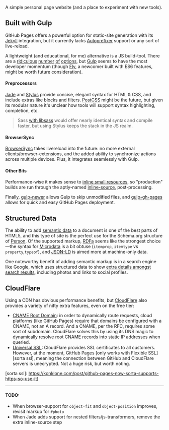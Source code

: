 A simple personal page website (and a place to experiment with new tools).

## Built with Gulp

GitHub Pages offers a powerful option for static-site generation with its [Jekyll][j] integration, but it currently lacks [Autoprefixer][a] support or any sort of live-reload.

[j]: http://jekyllrb.com/
[a]: http://github.com/postcss/autoprefixer

A lightweight (and educational, for me) alternative is a JS build-tool. There are a [ridiculous][grunt] [number][broccoli] [of][brunch] [options][mimosa], but [Gulp][g] seems to have the most developer momentum (though [Fly][f], a newcomer built with ES6 features, might be worth future consideration).

[grunt]: http://gruntjs.com
[broccoli]: http://broccolijs.com/
[brunch]: http://brunch.io/
[mimosa]: http://mimosa.io/
[g]: http://gulpjs.com/
[f]: http://github.com/flyjs/fly

#### Preprocessors
[Jade][ja] and [Stylus][s] provide concise, elegant syntax for HTML & CSS, and include extras like blocks and filters. [PostCSS][p] might be the future, but given its modular nature it's unclear how tools will support syntax highlighting, completion, etc.

> Sass [with libsass][css speed] would offer nearly identical syntax and compile faster, but using Stylus keeps the stack in the JS realm.

[ja]: http://jade-lang.com/
[s]: https://learnboost.github.io/stylus/
[p]: http://github.com/postcss/postcss
[css speed]: http://www.solitr.com/blog/2014/01/css-preprocessor-benchmark/

#### BrowserSync
[BrowserSync][bs] takes livereload into the future: no more external clients/browser-extensions, and the added ability to synchronize actions across multiple devices. Plus, it integrates seamlessly with Gulp.

[bs]: http://www.browsersync.io/

#### Other Bits
Performance-wise it makes sense to [inline small resources][bynens], so "production" builds are run through the aptly-named [inline-source][i], post-processing.

[bynens]: https://mathiasbynens.be/notes/inline-vs-separate-file
[i]: https://mathiasbynens.be/notes/inline-vs-separate-file

Finally, [gulp-newer][gn] allows Gulp to skip unmodified files, and    [gulp-gh-pages][ggp] allows for quick and easy GitHub Pages deployment.

[gn]: http://npm.im/gulp-newer
[ggp]: http://npm.im/gulp-gh-pages


## Structured Data

The ability to add [semantic data][semantic web] to a document is one of the best parts of HTML5, and this type of site is the perfect use for the Schema.org structure of [Person][p]. Of the supported markup, [RDFa][r] seems like the strongest choice—the syntax for [Microdata][m] is a bit obtuse (`itemprop`, `itemtype` vs `property`,`typeof`), and [JSON-LD][jld] is aimed more at machine-only data.

[semantic web]: http://en.wikipedia.org/wiki/Semantic_Web
[p]: http://schema.org/Person
[r]: http://en.wikipedia.org/wiki/RDFa
[m]: http://en.wikipedia.org/wiki/Microdata_(HTML)
[jld]: http://en.wikipedia.org/wiki/Microdata_(HTML)

One noteworthy benefit of adding semantic markup is in a search engine like Google, which uses structured data to show [extra details amongst search results][gsd], including photos and links to social profiles.

[gsd]: http://developers.google.com/structured-data/


## CloudFlare

Using a CDN has obvious performance benefits, but [CloudFlare][c] also provides a variety of nifty extra features, even on the free tier:

- [CNAME Root Domain][crd]: in order to dynamically route requests, cloud platforms (like GitHub Pages) require that domains be configured with a CNAME, not an A record. And a CNAME, per the RFC, requires some sort of subdomain. CloudFlare solves this by using its DNS magic to dynamically resolve root CNAME records into static IP addresses when queried.
- [Universal SSL][ussl]: CloudFlare provides SSL certificates to all customers. However, at the moment, GitHub Pages [only works with Flexible SSL][sorta ssl], meaning the connection between GitHub and CloudFlare servers is unecrypted. Not a huge risk, but worth noting.

[c]: http://www.cloudflare.com/
[crd]: http://blog.cloudflare.com/introducing-cname-flattening-rfc-compliant-cnames-at-a-domains-root/
[ussl]: http://blog.cloudflare.com/introducing-universal-ssl/
[sorta ssl]: https://konklone.com/post/github-pages-now-sorta-supports-https-so-use-it)

-------

#### TODO:

- When browser-support for `object-fit` and `object-position` improves, revisit markup for `#photo`
- When Jade adds support for nested filters/js-transformers, remove the extra inline-source step
